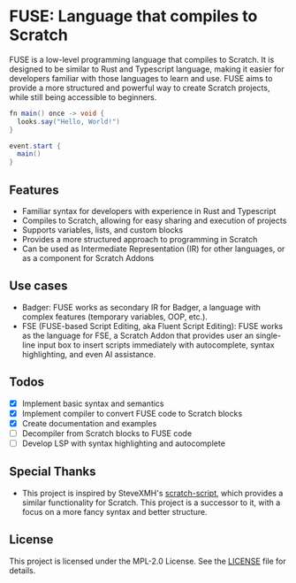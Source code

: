 # FUSE: Language that compiles to Scratch

FUSE is a low-level programming language that compiles to Scratch. It is designed to be similar to Rust and Typescript language, making it easier for developers familiar with those languages to learn and use. FUSE aims to provide a more structured and powerful way to create Scratch projects, while still being accessible to beginners.

```groovy
fn main() once -> void {
  looks.say("Hello, World!")
}

event.start {
  main()
}
```

## Features

- Familiar syntax for developers with experience in Rust and Typescript
- Compiles to Scratch, allowing for easy sharing and execution of projects
- Supports variables, lists, and custom blocks
- Provides a more structured approach to programming in Scratch
- Can be used as Intermediate Representation (IR) for other languages, or as a component for Scratch Addons

## Use cases

- Badger: FUSE works as secondary IR for Badger, a language with complex features (temporary variables, OOP, etc.).
- FSE (FUSE-based Script Editing, aka Fluent Script Editing): FUSE works as the language for FSE, a Scratch Addon that provides user an single-line input box to insert scripts immediately with autocomplete, syntax highlighting, and even AI assistance.

## Todos

- [x] Implement basic syntax and semantics
- [x] Implement compiler to convert FUSE code to Scratch blocks
- [x] Create documentation and examples
- [ ] Decompiler from Scratch blocks to FUSE code
- [ ] Develop LSP with syntax highlighting and autocomplete

## Special Thanks

- This project is inspired by SteveXMH's [scratch-script](https://github.com/Steve-xmh/scratch-script), which provides a similar functionality for Scratch. This project is a successor to it, with a focus on a more fancy syntax and better structure.

## License

This project is licensed under the MPL-2.0 License. See the [LICENSE](LICENSE) file for details.
